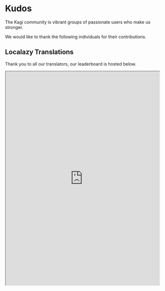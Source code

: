 # Kudos
The Kagi community is  vibrant groups of passionate users who make us stronger. 

We would like to thank the following individuals for their contributions.

## Localazy Translations
Thank you to all our translators, our leaderboard is hosted below.

<iframe
  src="https://localazy.com/leaderboards/projects/orion-browser"
  style="width:100%; height:700px;"
></iframe>

